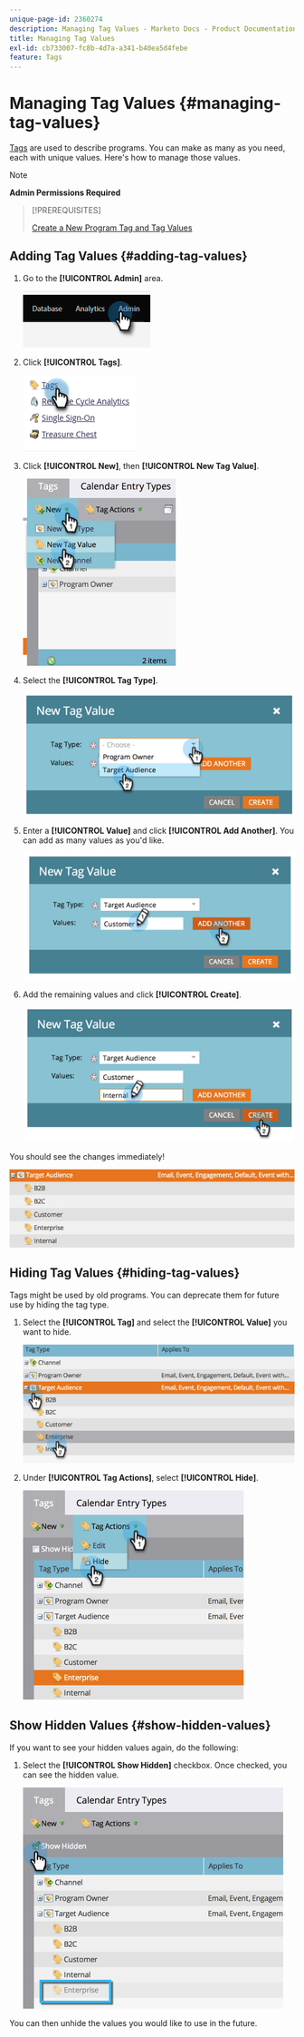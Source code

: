 ```yaml
---
unique-page-id: 2360274
description: Managing Tag Values - Marketo Docs - Product Documentation
title: Managing Tag Values
exl-id: cb733007-fc8b-4d7a-a341-b40ea5d4febe
feature: Tags
---
```

# Managing Tag Values {#managing-tag-values}

[Tags](/help/marketo/product-docs/core-marketo-concepts/programs/working-with-programs/understanding-tags.md) are used to describe programs. You can make as many as you need, each with unique values. Here's how to manage those values.

>[!NOTE]
>
>**Admin Permissions Required**

>[!PREREQUISITES]
>
>[Create a New Program Tag and Tag Values](/help/marketo/product-docs/administration/tags/create-a-new-program-tag-and-tag-values.md)

## Adding Tag Values {#adding-tag-values}

1. Go to the **[!UICONTROL Admin]** area.

   ![](assets/managing-tag-values-1.png)

1. Click **[!UICONTROL Tags]**.

   ![](assets/managing-tag-values-2.png)

1. Click **[!UICONTROL New]**, then **[!UICONTROL New Tag Value]**.

   ![](assets/managing-tag-values-3.png)

1. Select the **[!UICONTROL Tag Type]**.

   ![](assets/managing-tag-values-4.png)

1. Enter a **[!UICONTROL Value]** and click **[!UICONTROL Add Another]**. You can add as many values as you'd like.

   ![](assets/managing-tag-values-5.png)

1. Add the remaining values and click **[!UICONTROL Create]**.

   ![](assets/managing-tag-values-6.png)

You should see the changes immediately!

   ![](assets/managing-tag-values-7.png)

## Hiding Tag Values {#hiding-tag-values}

Tags might be used by old programs. You can deprecate them for future use by hiding the tag type.

1. Select the **[!UICONTROL Tag]** and select the **[!UICONTROL Value]** you want to hide.

   ![](assets/managing-tag-values-8.png)

1. Under **[!UICONTROL Tag Actions]**, select **[!UICONTROL Hide]**.

   ![](assets/managing-tag-values-9.png)

## Show Hidden Values {#show-hidden-values}

If you want to see your hidden values again, do the following:

1. Select the **[!UICONTROL Show Hidden]** checkbox. Once checked, you can see the hidden value.

   ![](assets/managing-tag-values-10.png)

You can then unhide the values you would like to use in the future.
